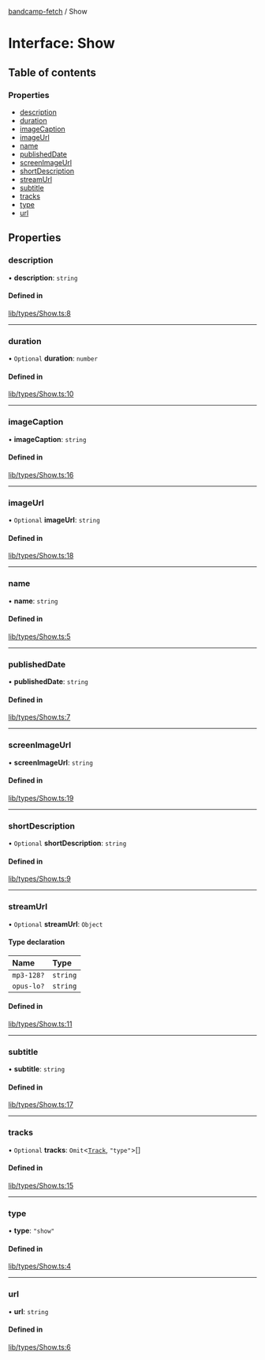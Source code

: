 [bandcamp-fetch](../README.md) / Show

# Interface: Show

## Table of contents

### Properties

- [description](Show.md#description)
- [duration](Show.md#duration)
- [imageCaption](Show.md#imagecaption)
- [imageUrl](Show.md#imageurl)
- [name](Show.md#name)
- [publishedDate](Show.md#publisheddate)
- [screenImageUrl](Show.md#screenimageurl)
- [shortDescription](Show.md#shortdescription)
- [streamUrl](Show.md#streamurl)
- [subtitle](Show.md#subtitle)
- [tracks](Show.md#tracks)
- [type](Show.md#type)
- [url](Show.md#url)

## Properties

### description

• **description**: `string`

#### Defined in

[lib/types/Show.ts:8](https://github.com/patrickkfkan/bandcamp-fetch/blob/7bb1899/src/lib/types/Show.ts#L8)

___

### duration

• `Optional` **duration**: `number`

#### Defined in

[lib/types/Show.ts:10](https://github.com/patrickkfkan/bandcamp-fetch/blob/7bb1899/src/lib/types/Show.ts#L10)

___

### imageCaption

• **imageCaption**: `string`

#### Defined in

[lib/types/Show.ts:16](https://github.com/patrickkfkan/bandcamp-fetch/blob/7bb1899/src/lib/types/Show.ts#L16)

___

### imageUrl

• `Optional` **imageUrl**: `string`

#### Defined in

[lib/types/Show.ts:18](https://github.com/patrickkfkan/bandcamp-fetch/blob/7bb1899/src/lib/types/Show.ts#L18)

___

### name

• **name**: `string`

#### Defined in

[lib/types/Show.ts:5](https://github.com/patrickkfkan/bandcamp-fetch/blob/7bb1899/src/lib/types/Show.ts#L5)

___

### publishedDate

• **publishedDate**: `string`

#### Defined in

[lib/types/Show.ts:7](https://github.com/patrickkfkan/bandcamp-fetch/blob/7bb1899/src/lib/types/Show.ts#L7)

___

### screenImageUrl

• **screenImageUrl**: `string`

#### Defined in

[lib/types/Show.ts:19](https://github.com/patrickkfkan/bandcamp-fetch/blob/7bb1899/src/lib/types/Show.ts#L19)

___

### shortDescription

• `Optional` **shortDescription**: `string`

#### Defined in

[lib/types/Show.ts:9](https://github.com/patrickkfkan/bandcamp-fetch/blob/7bb1899/src/lib/types/Show.ts#L9)

___

### streamUrl

• `Optional` **streamUrl**: `Object`

#### Type declaration

| Name | Type |
| :------ | :------ |
| `mp3-128?` | `string` |
| `opus-lo?` | `string` |

#### Defined in

[lib/types/Show.ts:11](https://github.com/patrickkfkan/bandcamp-fetch/blob/7bb1899/src/lib/types/Show.ts#L11)

___

### subtitle

• **subtitle**: `string`

#### Defined in

[lib/types/Show.ts:17](https://github.com/patrickkfkan/bandcamp-fetch/blob/7bb1899/src/lib/types/Show.ts#L17)

___

### tracks

• `Optional` **tracks**: `Omit`<[`Track`](Track.md), ``"type"``\>[]

#### Defined in

[lib/types/Show.ts:15](https://github.com/patrickkfkan/bandcamp-fetch/blob/7bb1899/src/lib/types/Show.ts#L15)

___

### type

• **type**: ``"show"``

#### Defined in

[lib/types/Show.ts:4](https://github.com/patrickkfkan/bandcamp-fetch/blob/7bb1899/src/lib/types/Show.ts#L4)

___

### url

• **url**: `string`

#### Defined in

[lib/types/Show.ts:6](https://github.com/patrickkfkan/bandcamp-fetch/blob/7bb1899/src/lib/types/Show.ts#L6)
